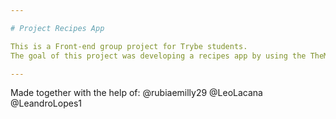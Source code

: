 ```yaml
---

# Project Recipes App

This is a Front-end group project for Trybe students.
The goal of this project was developing a recipes app by using the TheMealDB and CockTailDB APIs.

---
```


Made together with the help of:
@rubiaemilly29
@LeoLacana
@LeandroLopes1
